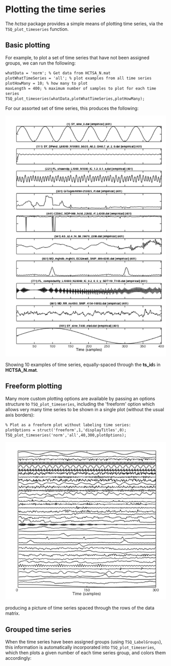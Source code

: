 # Plotting the time series

The *hctsa* package provides a simple means of plotting time series, via the `TSQ_plot_timeseries` function.

## Basic plotting

For example, to plot a set of time series that have not been assigned groups, we can run the following:

    whatData = 'norm'; % Get data from HCTSA_N.mat
    plotWhatTimeSeries = 'all'; % plot examples from all time series
    plotHowMany = 10; % how many to plot
    maxLength = 400; % maximum number of samples to plot for each time series
    TSQ_plot_timeseries(whatData,plotWhatTimeSeries,plotHowMany);
    
For our assorted set of time series, this produces the following:

![](timeSeriesPlot.png)

Showing 10 examples of time series, equally-spaced through the **ts_id**s in **HCTSA_N.mat**.

## Freeform plotting

Many more custom plotting options are available by passing an options structure to `TSQ_plot_timeseries`, including the 'freeform' option which allows very many time series to be shown in a single plot (without the usual axis borders):

    % Plot as a freeform plot without labeling time series:
    plotOptions = struct('freeform',1,'displayTitles',0);
    TSQ_plot_timeseries('norm','all',40,300,plotOptions);

![](freeform_timeSeries_Plot.png)

producing a picture of time series spaced through the rows of the data matrix.

## Grouped time series

When the time series have been assigned groups (using `TSQ_LabelGroups`), this information is automatically incorporated into `TSQ_plot_timeseries`, which then plots a given number of each time series group, and colors them accordingly:

    